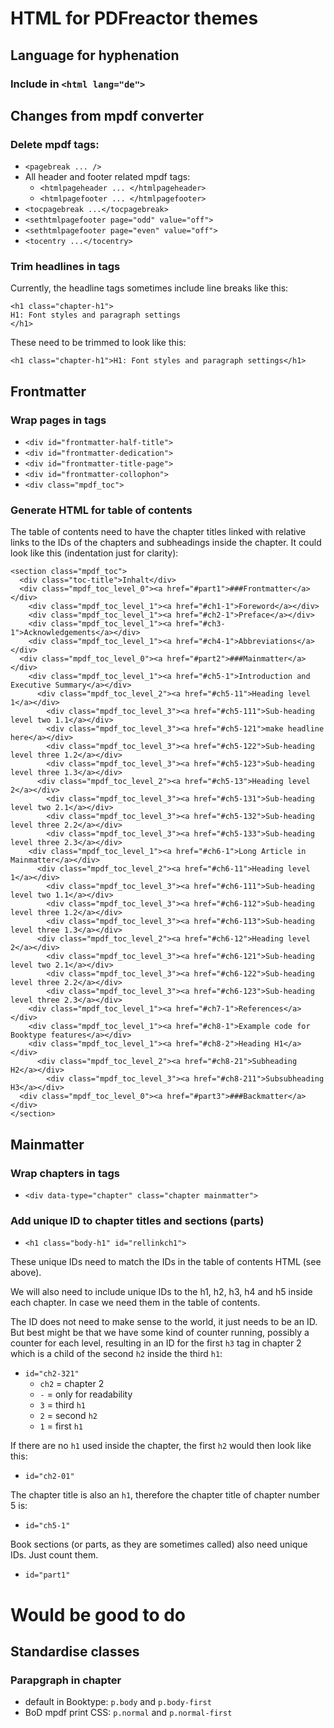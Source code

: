 # HTML for PDFreactor themes

## Language for hyphenation

### Include in `<html lang="de">`

## Changes from mpdf converter

### Delete mpdf tags:
* `<pagebreak ... />`
* All header and footer related mpdf tags: 
  * `<htmlpageheader ... </htmlpageheader>`
  * `<htmlpagefooter ... </htmlpagefooter>`
* `<tocpagebreak ...</tocpagebreak>`
* `<sethtmlpagefooter page="odd" value="off">`
* `<sethtmlpagefooter page="even" value="off">`
* `<tocentry ...</tocentry>`

### Trim headlines in tags

Currently, the headline tags sometimes include line breaks like this:
```
<h1 class="chapter-h1"> 
H1: Font styles and paragraph settings
</h1>
```
These need to be trimmed to look like this:

`<h1 class="chapter-h1">H1: Font styles and paragraph settings</h1>`
## Frontmatter

### Wrap pages in tags
* `<div id="frontmatter-half-title">`
* `<div id="frontmatter-dedication">`
* `<div id="frontmatter-title-page">`
* `<div id="frontmatter-collophon">`
* `<div class="mpdf_toc">`

### Generate HTML for table of contents

The table of contents need to have the chapter titles linked with relative links to the IDs of the 
chapters and subheadings inside the chapter. It could look like this (indentation just for clarity):

```
<section class="mpdf_toc">
  <div class="toc-title">Inhalt</div>    
  <div class="mpdf_toc_level_0"><a href="#part1">###Frontmatter</a></div>
    <div class="mpdf_toc_level_1"><a href="#ch1-1">Foreword</a></div>
    <div class="mpdf_toc_level_1"><a href="#ch2-1">Preface</a></div>
    <div class="mpdf_toc_level_1"><a href="#ch3-1">Acknowledgements</a></div>
    <div class="mpdf_toc_level_1"><a href="#ch4-1">Abbreviations</a></div>
  <div class="mpdf_toc_level_0"><a href="#part2">###Mainmatter</a></div>
    <div class="mpdf_toc_level_1"><a href="#ch5-1">Introduction and Executive Summary</a></div>
      <div class="mpdf_toc_level_2"><a href="#ch5-11">Heading level 1</a></div>
        <div class="mpdf_toc_level_3"><a href="#ch5-111">Sub-heading level two 1.1</a></div>
        <div class="mpdf_toc_level_3"><a href="#ch5-121">make headline here</a></div>
        <div class="mpdf_toc_level_3"><a href="#ch5-122">Sub-heading level three 1.2</a></div>
        <div class="mpdf_toc_level_3"><a href="#ch5-123">Sub-heading level three 1.3</a></div>
      <div class="mpdf_toc_level_2"><a href="#ch5-13">Heading level 2</a></div>
        <div class="mpdf_toc_level_3"><a href="#ch5-131">Sub-heading level two 2.1</a></div>
        <div class="mpdf_toc_level_3"><a href="#ch5-132">Sub-heading level three 2.2</a></div>
        <div class="mpdf_toc_level_3"><a href="#ch5-133">Sub-heading level three 2.3</a></div>
    <div class="mpdf_toc_level_1"><a href="#ch6-1">Long Article in Mainmatter</a></div>
      <div class="mpdf_toc_level_2"><a href="#ch6-11">Heading level 1</a></div>
        <div class="mpdf_toc_level_3"><a href="#ch6-111">Sub-heading level two 1.1</a></div>
        <div class="mpdf_toc_level_3"><a href="#ch6-112">Sub-heading level three 1.2</a></div>
        <div class="mpdf_toc_level_3"><a href="#ch6-113">Sub-heading level three 1.3</a></div>
      <div class="mpdf_toc_level_2"><a href="#ch6-12">Heading level 2</a></div>
        <div class="mpdf_toc_level_3"><a href="#ch6-121">Sub-heading level two 2.1</a></div>
        <div class="mpdf_toc_level_3"><a href="#ch6-122">Sub-heading level three 2.2</a></div>
        <div class="mpdf_toc_level_3"><a href="#ch6-123">Sub-heading level three 2.3</a></div>
    <div class="mpdf_toc_level_1"><a href="#ch7-1">References</a></div>
    <div class="mpdf_toc_level_1"><a href="#ch8-1">Example code for Booktype features</a></div>
    <div class="mpdf_toc_level_1"><a href="#ch8-2">Heading H1</a></div>
      <div class="mpdf_toc_level_2"><a href="#ch8-21">Subheading H2</a></div>
        <div class="mpdf_toc_level_3"><a href="#ch8-211">Subsubheading H3</a></div>
  <div class="mpdf_toc_level_0"><a href="#part3">###Backmatter</a></div>
</section>
```

## Mainmatter

### Wrap chapters in tags
* `<div data-type="chapter" class="chapter mainmatter">`

### Add unique ID to chapter titles and sections (parts)
* `<h1 class="body-h1" id="rellinkch1">`

These unique IDs need to match the IDs in the table of contents HTML (see above).

We will also need to include unique IDs to the h1, h2, h3, h4 and h5 inside each chapter. 
In case we need them in the table of contents. 

The ID does not need to make sense to the world, it just needs to be an ID.
But best might be that we have some kind of counter running, possibly a counter
for each level, resulting in an ID for the first `h3` tag in chapter 2 which is 
a child of the second `h2` inside the third `h1`:

* `id="ch2-321"`
  * `ch2` = chapter 2
  * `-` = only for readability
  * `3` = third `h1`
  * `2` = second `h2`
  * `1` = first `h1`
  
If there are no `h1` used inside the chapter, the first `h2` would then look like this:
* `id="ch2-01"`
  
The chapter title is also an `h1`, therefore the chapter title of chapter number 5 is:
* `id="ch5-1"`

Book sections (or parts, as they are sometimes called) also need unique IDs. Just count them.
* `id="part1"`

# Would be good to do

## Standardise classes

### Parapgraph in chapter
* default in Booktype: `p.body` and `p.body-first`
* BoD mpdf print CSS: `p.normal` and `p.normal-first`
